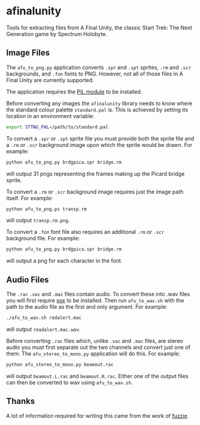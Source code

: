 # afinalunity

Tools for extracting files from A Final Unity, the classic Start Trek: The Next Generation game by Spectrum Holobyte.

## Image Files

The `afu_to_png.py` application converts `.spr` and `.spt` sprites, `.rm` and `.scr` backgrounds, and `.fon` fonts to PNG.
However, not all of those files in A Final Unity are currently supported.

The application requires the [PIL module](https://pypi.python.org/pypi/PIL) to be installed.

Before converting any images the `afinalunity` library needs to know where the standard
colour palette `standard.pal` is.
This is achieved by setting its location in an environment variable:
```sh
export STTNG_PAL=/path/to/standard.pal
```

To convert a `.spr` or `.spt` sprite file you must provide both the sprite file
and a `.rm` or `.scr` background image upon which the sprite would be drawn.
For example:
```sh
python afu_to_png.py brdgpica.spr bridge.rm
```
will output 31 pngs representing the frames making up the Picard bridge sprite.

To convert a `.rm` or `.scr` background image requires just the image path itself.
For example:
```sh
python afu_to_png.ps transp.rm
```
will output `transp.rm.png`.

To convert a `.fon` font file also requires an additional `.rm` or `.scr` background file.
For example:
```sh
python afu_to_png.py brdgpica.spr bridge.rm
```
will output a png for each character in the font.

## Audio Files

The `.rac` `.vac` and `.mac` files contain audio.
To convert these into .wav files you will first require [sox](http://sox.sourceforge.net) to be installed.
Then run `afu_to_wav.sh` with the path to the audio file as the first and only argument.
For example:
```sh
./afu_to_wav.sh redalert.mac
```
will output `readalert.mac.wav`.

Before converting `.rac` files which, unlike `.vac` and `.mac` files, are stereo audio
you must first separate out the two channels and convert just one of them.
The `afu_stereo_to_mono.py` application will do this.
For example:
```sh
python afu_stereo_to_mono.py beamout.rac
```
will output `beamout.L.rac` and `beamout.R.rac`.
Either one of the output files can then be converted to wav using `afu_to_wav.sh`.

## Thanks

A lot of information required for writing this came from
the work of [fuzzie](https://github.com/fuzzie/unity).

